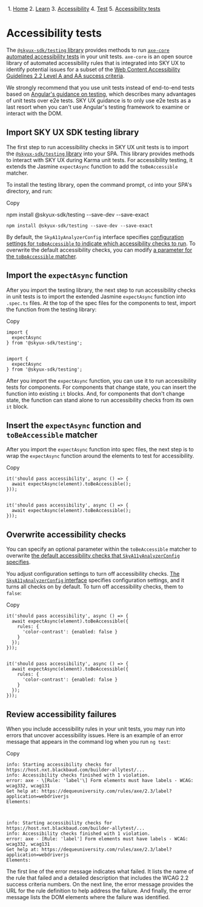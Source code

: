             

 1.  [Home](/skyux/)
2.  [Learn](/skyux/learn.md)
3.  [Accessibility](/skyux/learn/accessibility.md)
4.  [Test](/skyux/learn/accessibility/test.md)
5.  [Accessibility tests](/skyux/learn/accessibility/test/accessibility-tests.md)

Accessibility tests
===================

The [`@skyux-sdk/testing` library](https://github.com/blackbaud/skyux/tree/main/libs/sdk/testing) provides methods to run [`axe-core` automated accessibility tests](https://github.com/dequelabs/axe-core) in your unit tests. `axe-core` is an open source library of automated accessibility rules that is integrated into SKY UX to identify potential issues for a subset of the [Web Content Accessibility Guidelines 2.2 Level A and AA success criteria](https://www.w3.org/TR/WCAG22/).

We strongly recommend that you use unit tests instead of end-to-end tests based on [Angular's guidance on testing](https://v9.angular.io/guide/testing#use-e2e-end-to-end-to-test-more-than-a-single-unit), which describes many advantages of unit tests over e2e tests. SKY UX guidance is to only use e2e tests as a last resort when you can't use Angular's testing framework to examine or interact with the DOM.

Import SKY UX SDK testing library
---------------------------------

The first step to run accessibility checks in SKY UX unit tests is to import the [`@skyux-sdk/testing` library](https://github.com/blackbaud/skyux/tree/main/libs/sdk/testing) into your SPA. This library provides methods to interact with SKY UX during Karma unit tests. For accessibility testing, it extends the Jasmine `expectAsync` function to add the `toBeAccessible` matcher.

To install the testing library, open the command prompt, `cd` into your SPA's directory, and run:

Copy

npm install @skyux-sdk/testing --save-dev --save-exact

    npm install @skyux-sdk/testing --save-dev --save-exact

By default, the `SkyA11yAnalyzerConfig` interface specifies [configuration settings for `toBeAccessible` to indicate which accessibility checks to run](https://github.com/blackbaud/skyux/blob/main/libs/sdk/testing/src/lib/a11y/a11y-analyzer.ts). To overwrite the default accessibility checks, you can modify [a parameter for the `toBeAccessible` matcher](/skyux/learn/accessibility/test/accessibility-tests#overwrite-accessibility-checks.md).

Import the `expectAsync` function
---------------------------------

After you import the testing library, the next step to run accessibility checks in unit tests is to import the extended Jasmine `expectAsync` function into `.spec.ts` files. At the top of the spec files for the components to test, import the function from the testing library:

Copy

    import {
      expectAsync
    } from '@skyux-sdk/testing';
  

    import {
      expectAsync
    } from '@skyux-sdk/testing';

After you import the `expectAsync` function, you can use it to run accessibility tests for components. For components that change state, you can insert the function into existing `it` blocks. And, for components that don't change state, the function can stand alone to run accessibility checks from its own `it` block.

Insert the `expectAsync` function and `toBeAccessible` matcher
--------------------------------------------------------------

After you import the `expectAsync` function into spec files, the next step is to wrap the `expectAsync` function around the elements to test for accessibility.

Copy

    it('should pass accessibility', async () => {
      await expectAsync(element).toBeAccessible();
    }));
  

    it('should pass accessibility', async () => {
      await expectAsync(element).toBeAccessible();
    }));

Overwrite accessibility checks
------------------------------

You can specify an optional parameter within the `toBeAccessible` matcher to overwrite [the default accessibility checks that `SkyA11yAnalyzerConfig` specifies](https://github.com/blackbaud/skyux/blob/main/libs/sdk/testing/src/lib/a11y/a11y-analyzer.ts).

You adjust configuration settings to turn off accessibility checks. [The `SkyA11yAnalyzerConfig` interface](https://github.com/blackbaud/skyux/blob/main/libs/sdk/testing/src/lib/a11y/a11y-analyzer-config.ts) specifies configuration settings, and it turns all checks on by default. To turn off accessibility checks, them to `false`:

Copy

    it('should pass accessibility', async () => {
      await expectAsync(element).toBeAccessible({
        rules: {
          'color-contrast': {enabled: false }
        }
      });
    }));
  

    it('should pass accessibility', async () => {
      await expectAsync(element).toBeAccessible({
        rules: {
          'color-contrast': {enabled: false }
        }
      });
    }));

Review accessibility failures
-----------------------------

When you include accessibility rules in your unit tests, you may run into errors that uncover accessibility issues. Here is an example of an error message that appears in the command log when you run `ng test`:

Copy

    info: Starting accessibility checks for https://host.nxt.blackbaud.com/builder-allytest/...
    info: Accessibility checks finished with 1 violation.
    error: axe - \[Rule: 'label'\] Form elements must have labels - WCAG: wcag332, wcag131
    Get help at: https://dequeuniversity.com/rules/axe/2.3/label?application=webdriverjs
    Elements:
    
  

    info: Starting accessibility checks for https://host.nxt.blackbaud.com/builder-allytest/...
    info: Accessibility checks finished with 1 violation.
    error: axe - [Rule: 'label'] Form elements must have labels - WCAG: wcag332, wcag131
    Get help at: https://dequeuniversity.com/rules/axe/2.3/label?application=webdriverjs
    Elements:

The first line of the error message indicates what failed. It lists the name of the rule that failed and a detailed description that includes the WCAG 2.2 success criteria numbers. On the next line, the error message provides the URL for the rule definition to help address the failure. And finally, the error message lists the DOM elements where the failure was identified.